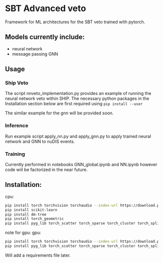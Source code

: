 # SBT Advanced veto
Framework for ML architectures for the SBT veto trained with pytorch.

## Models currently include:
* neural network
* message passing GNN

## Usage

### Ship Veto

The script nnveto_implementation.py provides an example of running the neural network veto within SHIP. The necessary python packages in the Installation section below are first required using ```pip install --user```

The similar example for the gnn will be provided soon.
### Inference

Run example script apply_nn.py and apply_gnn.py to apply trained neural network and GNN to nuDIS events.
### Training 

Currently performed in notebooks GNN_global.ipynb and NN.ipynb however code wiil be factorized in the near future.

## Installation:
cpu: 
```bash
pip install torch torchvision torchaudio --index-url https://download.pytorch.org/whl/cpu
pip install scikit-learn
pip install dm-tree
pip install torch_geometric
pip install pyg_lib torch_scatter torch_sparse torch_cluster torch_spline_conv -f https://data.pyg.org/whl/torch-2.4.0+cpu.html
```
note for gpu:
gpu: 
```bash
pip install torch torchvision torchaudio --index-url https://download.pytorch.org/whl/cu124
pip install pyg_lib torch_scatter torch_sparse torch_cluster torch_spline_conv -f https://data.pyg.org/whl/torch-2.4.0+cu124.html
```

Will add a requirements file later.
